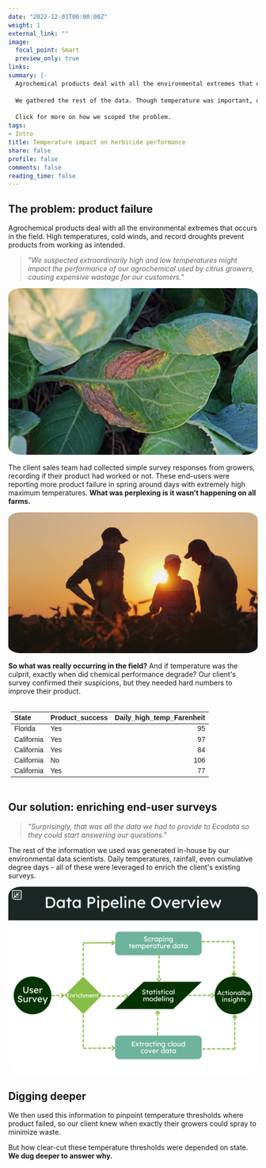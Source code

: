 ```yaml
---
date: "2022-12-03T00:00:00Z"
weight: 1
external_link: ""
image:
  focal_point: Smart
  preview_only: true
links:
summary: |-
  Agrochemical products deal with all the environmental extremes that occur in the field. Our client suspected high air temperatures were preventing an herbicide from working. A simple survey of growers confirmed their suspicions, but they needed hard numbers to improve their product.
  
  We gathered the rest of the data. Though temperature was important, our data scientists uncovered more questions about product performance on farms in different US states.
  
  Click for more on how we scoped the problem.
tags:
- Intro
title: Temperature impact on herbicide performance
share: false
profile: false
comments: false
reading_time: false
---
```

<script src="{{< blogdown/postref >}}index_files/kePrint/kePrint.js"></script>
<link href="{{< blogdown/postref >}}index_files/lightable/lightable.css" rel="stylesheet" />



<style>
p.caption {
  font-size: 0.8em;
  padding: 0px 0px 40px 0px;
}
</style>

## The problem: product failure

Agrochemical products deal with all the environmental extremes that occurs in the field. High temperatures, cold winds, and record droughts prevent products from working as intended. 

> *"We suspected extraordinarily high and low temperatures might impact the performance of our agrochemical used by citrus growers, causing expensive wastage for our customers."*

<img src="img2.jpg" style="border-radius: 5%;" />

The client sales team had collected simple survey responses from growers, recording if their product had worked or not. These end-users were reporting more product failure in spring around days with extremely high maximum temperatures. **What was perplexing is it wasn’t happening on all farms.**

<img src="img3.jpg" style="border-radius: 5%;" />

**So what was really occurring in the field?** And if temperature was the culprit, exactly when did chemical performance degrade? Our client's survey confirmed their suspicions, but they needed hard numbers to improve their product.

<div style="border: 0; padding: 5px;overflow-x: scroll; width:100%; "><table class=" lightable-minimal" style='font-family: "Trebuchet MS", verdana, sans-serif; margin-left: auto; margin-right: auto;'>
 <thead>
  <tr>
   <th style="text-align:left;"> State </th>
   <th style="text-align:left;"> Product_success </th>
   <th style="text-align:right;"> Daily_high_temp_Farenheit </th>
  </tr>
 </thead>
<tbody>
  <tr>
   <td style="text-align:left;"> Florida </td>
   <td style="text-align:left;"> Yes </td>
   <td style="text-align:right;"> 95 </td>
  </tr>
  <tr>
   <td style="text-align:left;"> California </td>
   <td style="text-align:left;"> Yes </td>
   <td style="text-align:right;"> 97 </td>
  </tr>
  <tr>
   <td style="text-align:left;"> California </td>
   <td style="text-align:left;"> Yes </td>
   <td style="text-align:right;"> 84 </td>
  </tr>
  <tr>
   <td style="text-align:left;"> California </td>
   <td style="text-align:left;"> No </td>
   <td style="text-align:right;"> 106 </td>
  </tr>
  <tr>
   <td style="text-align:left;"> California </td>
   <td style="text-align:left;"> Yes </td>
   <td style="text-align:right;"> 77 </td>
  </tr>
</tbody>
</table></div>

## Our solution: enriching end-user surveys

> *"Surprisingly, that was all the data we had to provide to Ecodata so they could start answering our questions."*

The rest of the information we used was generated in-house by our environmental data scientists. Daily temperatures, rainfall, even cumulative degree days - all of these were leveraged to enrich the client's existing surveys.

<img src="flowchart.png" style="border-radius: 5%;" />

## Digging deeper

We then used this information to pinpoint temperature thresholds where product failed, so our client knew when exactly their growers could spray to minimize waste.

But how clear-cut these temperature thresholds were depended on state. **We dug deeper to answer why.**
